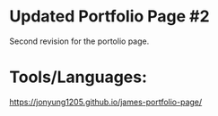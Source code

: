 # Updated Portfolio Page #2
 
Second revision for the portolio page.

# Tools/Languages:

https://jonyung1205.github.io/james-portfolio-page/
